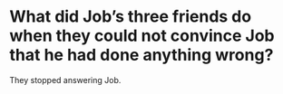 # What did Job’s three friends do when they could not convince Job that he had done anything wrong?

They stopped answering Job.
